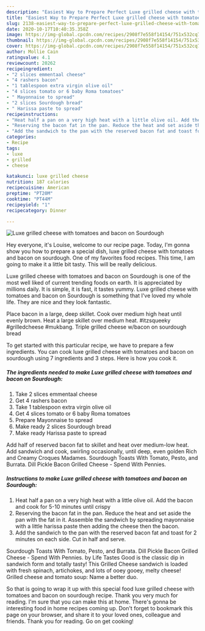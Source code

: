 ```yaml
---
description: "Easiest Way to Prepare Perfect Luxe grilled cheese with tomatoes and bacon on Sourdough"
title: "Easiest Way to Prepare Perfect Luxe grilled cheese with tomatoes and bacon on Sourdough"
slug: 2138-easiest-way-to-prepare-perfect-luxe-grilled-cheese-with-tomatoes-and-bacon-on-sourdough
date: 2020-10-17T10:40:35.358Z
image: https://img-global.cpcdn.com/recipes/2908f7e558f14154/751x532cq70/luxe-grilled-cheese-with-tomatoes-and-bacon-on-sourdough-recipe-main-photo.jpg
thumbnail: https://img-global.cpcdn.com/recipes/2908f7e558f14154/751x532cq70/luxe-grilled-cheese-with-tomatoes-and-bacon-on-sourdough-recipe-main-photo.jpg
cover: https://img-global.cpcdn.com/recipes/2908f7e558f14154/751x532cq70/luxe-grilled-cheese-with-tomatoes-and-bacon-on-sourdough-recipe-main-photo.jpg
author: Mollie Cain
ratingvalue: 4.1
reviewcount: 20262
recipeingredient:
- "2 slices emmentaal cheese"
- "4 rashers bacon"
- "1 tablespoon extra virgin olive oil"
- "4 slices tomato or 6 baby Roma tomatoes"
- " Mayonnaise to spread"
- "2 slices Sourdough bread"
- " Harissa paste to spread"
recipeinstructions:
- "Heat half a pan on a very high heat with a little olive oil. Add the bacon and cook for 5-10 minutes until crispy"
- "Reserving the bacon fat in the pan. Reduce the heat and set aside the pan with the fat in it. Assemble the sandwich by spreading mayonnaise with a little harissa paste then adding the cheese then the bacon."
- "Add the sandwich to the pan with the reserved bacon fat and toast for 2 minutes on each side. Cut in half and serve."
categories:
- Recipe
tags:
- luxe
- grilled
- cheese

katakunci: luxe grilled cheese 
nutrition: 187 calories
recipecuisine: American
preptime: "PT20M"
cooktime: "PT44M"
recipeyield: "1"
recipecategory: Dinner

---
```



![Luxe grilled cheese with tomatoes and bacon on Sourdough](https://img-global.cpcdn.com/recipes/2908f7e558f14154/751x532cq70/luxe-grilled-cheese-with-tomatoes-and-bacon-on-sourdough-recipe-main-photo.jpg)

Hey everyone, it's Louise, welcome to our recipe page. Today, I'm gonna show you how to prepare a special dish, luxe grilled cheese with tomatoes and bacon on sourdough. One of my favorites food recipes. This time, I am going to make it a little bit tasty. This will be really delicious.

Luxe grilled cheese with tomatoes and bacon on Sourdough is one of the most well liked of current trending foods on earth. It is appreciated by millions daily. It is simple, it is fast, it tastes yummy. Luxe grilled cheese with tomatoes and bacon on Sourdough is something that I've loved my whole life. They are nice and they look fantastic.

Place bacon in a large, deep skillet. Cook over medium high heat until evenly brown. Heat a large skillet over medium heat. #itzsqueeky #grilledcheese #mukbang. Triple grilled cheese w/bacon on sourdough bread


To get started with this particular recipe, we have to prepare a few ingredients. You can cook luxe grilled cheese with tomatoes and bacon on sourdough using 7 ingredients and 3 steps. Here is how you cook it.

<!--inarticleads1-->

##### The ingredients needed to make Luxe grilled cheese with tomatoes and bacon on Sourdough:

1. Take 2 slices emmentaal cheese
1. Get 4 rashers bacon
1. Take 1 tablespoon extra virgin olive oil
1. Get 4 slices tomato or 6 baby Roma tomatoes
1. Prepare  Mayonnaise to spread
1. Make ready 2 slices Sourdough bread
1. Make ready  Harissa paste to spread


Add half of reserved bacon fat to skillet and heat over medium-low heat. Add sandwich and cook, swirling occasionally, until deep, even golden Rich and Creamy Croques Madames. Sourdough Toasts With Tomato, Pesto, and Burrata. Dill Pickle Bacon Grilled Cheese - Spend With Pennies. 

<!--inarticleads2-->

##### Instructions to make Luxe grilled cheese with tomatoes and bacon on Sourdough:

1. Heat half a pan on a very high heat with a little olive oil. Add the bacon and cook for 5-10 minutes until crispy
1. Reserving the bacon fat in the pan. Reduce the heat and set aside the pan with the fat in it. Assemble the sandwich by spreading mayonnaise with a little harissa paste then adding the cheese then the bacon.
1. Add the sandwich to the pan with the reserved bacon fat and toast for 2 minutes on each side. Cut in half and serve.


Sourdough Toasts With Tomato, Pesto, and Burrata. Dill Pickle Bacon Grilled Cheese - Spend With Pennies. by Life Tastes Good is the classic dip in sandwich form and totally tasty! This Grilled Cheese sandwich is loaded with fresh spinach, artichokes, and lots of ooey gooey, melty cheese! Grilled cheese and tomato soup: Name a better duo. 

So that is going to wrap it up with this special food luxe grilled cheese with tomatoes and bacon on sourdough recipe. Thank you very much for reading. I'm sure that you can make this at home. There's gonna be interesting food in home recipes coming up. Don't forget to bookmark this page on your browser, and share it to your loved ones, colleague and friends. Thank you for reading. Go on get cooking!

